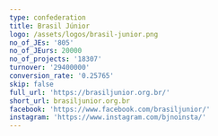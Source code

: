 ```yaml
---
type: confederation
title: Brasil Júnior
logo: /assets/logos/brasil-junior.png
no_of_JEs: '805'
no_of_JEurs: 20000
no_of_projects: '18307'
turnover: '29400000'
conversion_rate: '0.25765'
skip: false
full_url: 'https://brasiljunior.org.br/'
short_url: brasiljunior.org.br
facebook: 'https://www.facebook.com/brasiljunior/'
instagram: 'https://www.instagram.com/bjnoinsta/'
---
```


